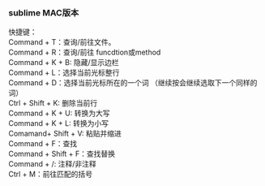 ### sublime MAC版本
快捷键：  
Command + T：查询/前往文件。  
Command + R：查询/前往 funcdtion或method  
Command + K + B: 隐藏/显示边栏  
Command + L：选择当前光标整行  
Command + D：选择当前光标所在的一个词 （继续按会继续选取下一个同样的词）   
Ctrl + Shift + K: 删除当前行   
Command + K + U: 转换为大写   
Command + K + L: 转换为小写   
Comamand+ Shift + V: 粘贴并缩进   
Command + F：查找   
Command + Shift + F：查找替换   
Command + /: 注释/非注释   
Ctrl + M：前往匹配的括号
